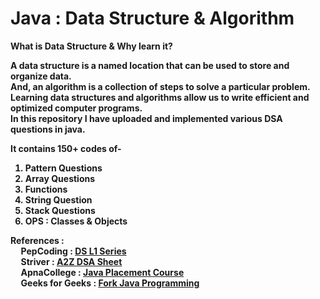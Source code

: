 # Java : Data Structure & Algorithm

<b>What is Data Structure & Why learn it?<b> <br>
     <p> A data structure is a named location that can be used to store and organize data.<br>
     And, an algorithm is a collection of steps to solve a particular problem.<br>
     Learning data structures and algorithms allow us to write efficient and optimized computer programs.<br>
     In this repository I have uploaded and implemented various DSA questions in java.<br>
     </p>

It contains 150+ codes of-
1. Pattern Questions
2. Array Questions
3. Functions
4. String Question
5. Stack Questions
6. OPS : Classes & Objects<br>
     
<p>     
References :<br>
&nbsp&nbsp&nbsp&nbsp PepCoding : <a href="https://www.youtube.com/playlist?list=PL-Jc9J83PIiFj7YSPl2ulcpwy-mwj1SSk">DS L1 Series</a><br>
&nbsp&nbsp&nbsp&nbsp Striver : <a href="https://takeuforward.org/strivers-a2z-dsa-course/strivers-a2z-dsa-course-sheet-2/">A2Z DSA Sheet</a><br>
&nbsp&nbsp&nbsp&nbsp ApnaCollege : <a href="https://www.youtube.com/playlist?list=PLfqMhTWNBTe3LtFWcvwpqTkUSlB32kJop">Java Placement Course</a><br>
&nbsp&nbsp&nbsp&nbsp Geeks for Geeks : <a href="https://practice.geeksforgeeks.org/courses/fork-java">Fork Java Programming</a></p>
